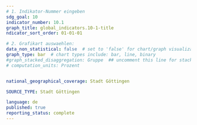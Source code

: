 ```yaml
---
# 1. Indikator-Nummer eingeben 
sdg_goal: 10
indicator_number: 10.1
graph_title: global_indicators.10-1-title
ndicator_sort_order: 01-01-01

# 2. Grafikart auswaehlen: 
data_non_statistical: false  # set to 'false' for chart/graph visualization 
graph_type: bar  # chart types include: bar, line, binary 
#graph_stacked_disaggregation: Gruppe  ## uncomment this line for stacked bars. eplace 'Geschlecht' with the field of aggregation. 
# computation_units: Prozent


national_geographical_coverage: Stadt Göttingen

SOURCE_TYPE: Stadt Göttingen

language: de   
published: true 
reporting_status: complete
---
```

